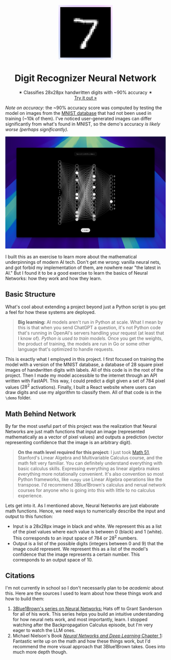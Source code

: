 <p align="center">
<p align="center">
   <img width="170" height="170" src="https://github.com/markmusic27/digit-recognition-neural-network/blob/main/docs/box.png?raw=true" alt="Logo">
  </p>
  <h1 align="center"><b>Digit Recognizer Neural Network</b></h1>
  <p align="center">
  ✶ Classifies 28x28px handwritten digits with ~90% accuracy ✶
    <br />
    <a href="https://digit-recognition-nn.vercel.app/">Try it out »</a>
    <br />
  </p>
</p>

_Note on accuracy:_ the ~90% accuracy score was computed by testing the model on images from the [MNIST database](https://www.kaggle.com/datasets/hojjatk/mnist-dataset) that had not been used in training (~10k of them). I've noticed user-generated images can differ significantly from what's found in MNIST, so the demo's accuracy _is likely worse (perhaps significantly)._

![Project Demo](https://github.com/markmusic27/digit-recognition-neural-network/blob/main/docs/thumbnail_readme.png?raw=true)

I built this as an exercise to learn more about the mathematical underpinnings of modern AI tech. Don't get me wrong: vanilla neural nets, and got forbid my implementation of them, are nowhere near "the latest in AI." But I found it to be a good exercise to learn the basics of Neural Networks: how they work and how they learn.

## Basic Structure

What's cool about extending a project beyond just a Python script is you get a feel for how these systems are deployed.

> **Big learning:**
> AI models aren't run in Python at scale. What I mean by this is that when you send ChatGPT a question, it's not Python code that's running in OpenAI's servers handling your request (at least that I know of). _Python is used to train models._ Once you get the weights, the product of training, the models are run in Go or some other language that's optimized to handle requests.

This is exactly what I employed in this project. I first focused on training the model with a version of the MNIST database, a database of 28 square pixel images of handwritten digits with labels. All of this code is in the root of the project. Then I made my model accessible to the internet through an API written with FastAPI. This way, I could predict a digit given a set of 784 pixel values ($28^2$ activations). Finally, I built a React website where users can draw digits and use my algorithm to classify them. All of that code is in the `\demo` folder.

## Math Behind Network

By far the most useful part of this project was the realization that Neural Networks are just math functions that input an image (represented mathematically as a vector of pixel values) and outputs a prediction (vector representing confidence that the image is an arbitrary digit).

> **On the math level required for this project:**
> I just took [Math 51](https://web.stanford.edu/class/math51/), Stanford's Linear Algebra and Multivariable Calculus course, and the math felt very familiar. You can definitely understand everything with basic calculus skills. Expressing everything as linear algebra makes everything more notationally convenient. It's also convention so most Python frameworks, like `numpy` use Linear Algebra operations like the transpose. I'd recommend 3Blue1Brown's calculus and nerual network courses for anyone who is going into this with little to no calculus experience.

Lets get into it. As I mentioned above, Neural Networks are just elaborate math functions. Hence, we need ways to numerically describe the input and output to this function:
- Input is a 28x28px image in black and white. We represent this as a list of the pixel values where each value is between 0 (black) and 1 (white). This corresponds to an input space of $784$ or $28^2$ numbers.
- Output is a list of the possible digits (integers between 0 and 9) that the image could represent. We represent this as a list of the model's confidence that the image represents a certain number. This corresponds to an output space of $10$.
  


## Citations

I'm not currently in school so I don't necessarily plan to be _academic_ about this. Here are the sources I used to learn about how these things work and how to build them:
1. [3Blue1Brown's series on Neural Networks:](https://youtu.be/aircAruvnKk?si=mRS-NlKrfyDwxWpz) Hats off to Grant Sanderson for all of his work. This series helps you build an intuitive understanding for how neural nets work, and most importantly, learn. I stopped watching after the Backpropagation Calculus episode, but I'm very eager to watch the LLM ones.
2. Michael Nielson's Book [_Neural Networks and Deep Learning_ Chapter 1](http://neuralnetworksanddeeplearning.com/chap1.html): Fantastic write up on the math and how these things work, but I'd recommend the more visual approach that 3Blue1Brown takes. Goes into much more depth though.
